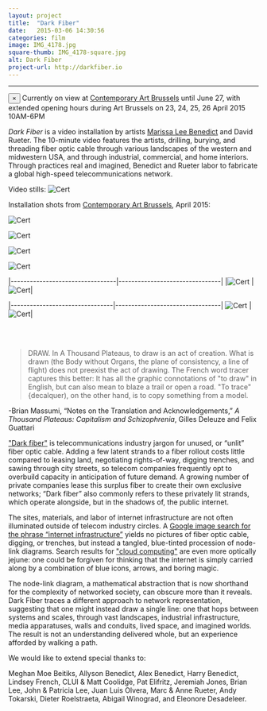 ```yaml
---
layout: project
title:  "Dark Fiber"
date:   2015-03-06 14:30:56
categories: film
image: IMG_4178.jpg
square-thumb: IMG_4178-square.jpg
alt: Dark Fiber
project-url: http://darkfiber.io
---
```

*** ***  
  
<div class="alert alert-info">
  <button type="button" class="close" data-dismiss="alert">&times;</button>
  Currently on view at <a href="http://cab.be">Contemporary Art Brussels</a> until June 27, with extended opening hours during Art Brussels on 23, 24, 25, 26 April 2015 10AM-6PM
</div>

*Dark Fiber* is a video installation by artists [Marissa Lee Benedict](http://marissaleebenedict.com) and David Rueter. The 10-minute video features the artists, drilling, burying, and threading fiber optic cable through various landscapes of the western and midwestern USA, and through industrial, commercial, and home interiors. Through practices real and imagined, Benedict and Rueter labor to fabricate a global high-speed telecommunications network.

Video stills:
![Cert](/img/large/stills-space.jpg)

Installation shots from [Contemporary Art Brussels](http://cab.be), April 2015:

![Cert](/img/large/IMG_4609.jpg)

![Cert](/img/large/IMG_4780.jpg)

![Cert](/img/large/IMG_4772.jpg)

![Cert](/img/large/IMG_4606.jpg)

|---------------------------------|--------------------------------|
|![Cert](/img/large/IMG_4741.jpg) |![Cert](/img/large/IMG_4712.jpg)|

|--------------------------------|---------------------------------|
![Cert](/img/large/IMG_4699.jpg) | ![Cert](/img/large/IMG_4677.jpg)|

<br><br>

>DRAW. In A Thousand Plateaus, to draw is an act of creation. What is drawn (the Body without Organs, the plane of consistency, a line of flight) does not preexist the act of drawing. The French word tracer captures this better: It has all the graphic connotations of "to draw" in English, but can also mean to blaze a trail or open a road. "To trace" {decalquer), on the other hand, is to copy something from a model.

-Brian Massumi, “Notes on the Translation and Acknowledgements,” *A Thousand Plateaus: Capitalism and Schizophrenia*, Gilles Deleuze and Felix Guattari



["Dark fiber"](http://en.wikipedia.org/wiki/Dark_fibre) is telecommunications industry jargon for unused, or “unlit” fiber optic cable. Adding a few latent strands to a fiber rollout costs little compared to leasing land, negotiating rights-of-way, digging trenches, and sawing through city streets, so telecom companies frequently opt to overbuild capacity in anticipation of future demand. A growing number of private companies lease this surplus fiber to create their own exclusive networks; “Dark fiber” also commonly refers to these privately lit strands, which operate alongside, but in the shadows of, the public internet.

The sites, materials, and labor of internet infrastructure are not often illuminated outside of telecom industry circles. A [Google image search for the phrase “internet infrastructure”](https://www.google.com/search?site=imghp&tbm=isch&source=hp&q=internet+infrastructure&oq=internet+infrastructure) yields no pictures of fiber optic cable, digging, or trenches, but instead a tangled, blue-tinted procession of node-link diagrams. Search results for ["cloud computing"](https://www.google.com/search?site=imghp&tbm=isch&source=hp&q=internet+infrastructure&oq=cloud+computing) are even more optically jejune: one could be forgiven for thinking that the internet is simply carried along by a combination of blue icons, arrows, and boring magic.

The node-link diagram, a mathematical abstraction that is now shorthand for the complexity of networked society, can obscure more than it reveals. Dark Fiber traces a different approach to network representation, suggesting that one might instead draw a single line: one that hops between systems and scales, through vast landscapes, industrial infrastructure, media apparatuses, walls and conduits, lived space, and imagined worlds. The result is not an understanding delivered whole, but an experience afforded by walking a path.

We would like to extend special thanks to:

Meghan Moe Beitiks, Allyson Benedict, Alex Benedict, Harry Benedict, Lindsey French, CLUI & Matt Coolidge, Pat Elifritz, Jeremiah Jones, Brian Lee, John & Patricia Lee, Juan Luis Olvera, Marc & Anne Rueter, Andy Tokarski, Dieter Roelstraeta, Abigail Winograd, and Eleonore Desadeleer.

